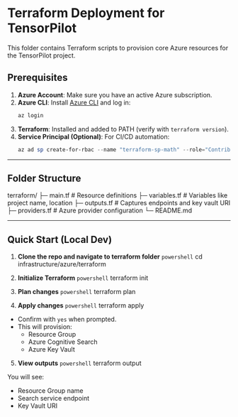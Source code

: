 # Terraform Deployment for TensorPilot

This folder contains Terraform scripts to provision core Azure resources for the TensorPilot project.

## Prerequisites

1. **Azure Account**: Make sure you have an active Azure subscription.
2. **Azure CLI**: Install [Azure CLI](https://learn.microsoft.com/en-us/cli/azure/install-azure-cli) and log in:
    ```powershell
    az login
    ```
3. **Terraform**: Installed and added to PATH (verify with `terraform version`).
4. **Service Principal (Optional)**: For CI/CD automation:
    ```powershell
    az ad sp create-for-rbac --name "terraform-sp-math" --role="Contributor" --scopes="/subscriptions/<SUBSCRIPTION_ID>"
    ```

---

## Folder Structure

terraform/
├─ main.tf # Resource definitions
├─ variables.tf # Variables like project name, location
├─ outputs.tf # Captures endpoints and key vault URI
├─ providers.tf # Azure provider configuration
└─ README.md


---

## Quick Start (Local Dev)

1. **Clone the repo and navigate to terraform folder**
```powershell```
cd infrastructure/azure/terraform

2. **Initialize Terraform**
```powershell```
terraform init

3. **Plan changes**
```powershell```
terraform plan

4. **Apply changes**
```powershell```
terraform apply

- Confirm with `yes` when prompted.
- This will provision:
    - Resource Group
    - Azure Cognitive Search
    - Azure Key Vault

5. **View outputs**
```powershell```
terraform output

You will see:
- Resource Group name
- Search service endpoint
- Key Vault URI